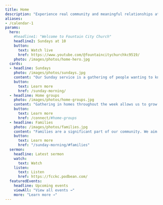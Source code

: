 ```yaml
---
title: Home
description: "Experience real community and meaningful relationships at Fountain City Church. Worship with Christ-centered followers who desire to know and glorify God and serve their community."
aliases:
- /calendar-1
params:
  hero:
    #headline1: "Welcome to Fountain City Church"
    headline2: Sundays at 10
    button:
      text: Watch live
      href: https://www.youtube.com/@fountaincitychurchkc9519/
    photo: /images/photos/home-hero.jpg
  cards:
  - headline: Sundays
    photo: /images/photos/sundays.jpg
    content: "Our Sunday service is a gathering of people wanting to know God. Together we worship God and learn from Him as we sing, pray, and hear from Scripture."
    button:
      text: Learn more
      href: /sunday-morning/
  - headline: Home groups
    photo: /images/photos/home-groups.jpg
    content: "Gathering in homes throughout the week allows us to grow in relationship with God and others. Our groups share meals, discuss life and God's Word, and pray for one another."
    button:
      text: Learn more
      href: /connect/#home-groups
  - headline: Families
    photo: /images/photos/families.jpg
    content: "Families are a significant part of our community. We aim to help kids of all ages grow as faithful followers of Jesus as we assist parents to raise them in the ways of God."
    button:
      text: Learn more
      href: "/sunday-morning/#families"
  sermon:
    headline: Latest sermon
    watch:
      text: Watch
    listen:
      text: Listen
      href: https://fcckc.podbean.com/
  featuredEvents:
    headline: Upcoming events
    viewAll: "View all events →"
    more: "Learn more →"
---
```

